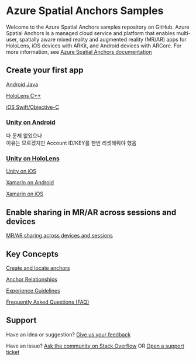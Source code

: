 # Azure Spatial Anchors Samples

Welcome to the Azure Spatial Anchors samples repository on GitHub. Azure Spatial Anchors is a managed cloud service and platform that enables multi-user, spatially aware mixed reality and augmented reality (MR/AR) apps for HoloLens, iOS devices with ARKit, and Android devices with ARCore. For more information, see [Azure Spatial Anchors documentation](https://docs.microsoft.com/azure/spatial-anchors/overview "Azure Spatial Anchors Documentation")

## Create your first app

[Android Java](https://docs.microsoft.com/azure/spatial-anchors/quickstarts/get-started-android "Android Quickstart")

[HoloLens C++](https://docs.microsoft.com/azure/spatial-anchors/quickstarts/get-started-hololens "HoloLens C++ Quickstart")

[iOS Swift/Objective-C](https://docs.microsoft.com/azure/spatial-anchors/quickstarts/get-started-ios "iOS Quickstart")

### [Unity on Android](https://docs.microsoft.com/azure/spatial-anchors/quickstarts/get-started-unity-android "Unity Android Quickstart")
다 문제 없었으나  
이유는 모르겠지만 Account ID/KEY를 한번 리셋해줘야 했음


### [Unity on HoloLens](https://docs.microsoft.com/azure/spatial-anchors/quickstarts/get-started-unity-hololens "Unity HoloLens Quickstart")

[Unity on iOS](https://docs.microsoft.com/azure/spatial-anchors/quickstarts/get-started-unity-ios "Unity iOS Quickstart")

[Xamarin on Android](https://docs.microsoft.com/azure/spatial-anchors/quickstarts/get-started-xamarin-android "Xamarin Android Quickstart")

[Xamarin on iOS](https://docs.microsoft.com/azure/spatial-anchors/quickstarts/get-started-xamarin-ios "Xamarin iOS Quickstart")

## Enable sharing in MR/AR across sessions and devices

[MR/AR sharing across devices and sessions](https://docs.microsoft.com/azure/spatial-anchors/tutorials/tutorial-use-cosmos-db-to-store-anchors "Sharing across sessions")

## Key Concepts

[Create and locate anchors](https://docs.microsoft.com/azure/spatial-anchors/concepts/create-locate-anchors-unity "Create/locate anchors")

[Anchor Relationships](https://docs.microsoft.com/azure/spatial-anchors/concepts/anchor-relationships-way-finding "Anchor Relationships")

[Experience Guidelines](https://docs.microsoft.com/en-us/azure/spatial-anchors/concepts/guidelines-effective-anchor-experiences "Experience Guidelines")

[Frequently Asked Questions (FAQ)](https://docs.microsoft.com/azure/spatial-anchors/spatial-anchor-faq "FAQ")

## Support

Have an idea or suggestion? [Give us your feedback](https://feedback.azure.com/forums/919252-azure-spatial-anchors "Feedback")

Have an issue? [Ask the community on Stack Overflow](https://stackoverflow.com/questions/tagged/azure-spatial-anchors "Stack Overflow") OR [Open a support ticket](https://docs.microsoft.com/azure/spatial-anchors/spatial-anchor-support "Support Ticket")

